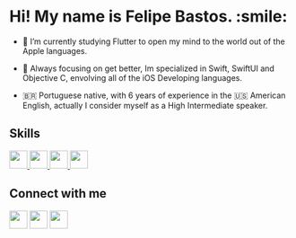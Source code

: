 
<h1> Hi! My name is Felipe Bastos. :smile: </h1><p align='center'>

- 🔭 I’m currently studying Flutter to open my mind to the world out of the Apple languages.
  
- 🚀 Always focusing on get better, Im specialized in Swift, SwiftUI and Objective C, envolving all of the iOS Developing languages.
  
- 🇧🇷 Portuguese native, with 6 years of experience in the 🇺🇸 American English, actually I consider myself as a High Intermediate speaker.

<h2> Skills </h2>
<a href= https://github.com/FelipeABastos?tab=repositories&q=&type=&language=swift&sort= > <img width ='32px' src ='https://raw.githubusercontent.com/rahulbanerjee26/githubAboutMeGenerator/main/icons/swift.svg'> </a>
<a href= https://github.com/FelipeABastos?tab=repositories&q=&type=&language=objectivec&sort= > <img width ='32px' src ='https://raw.githubusercontent.com/rahulbanerjee26/githubAboutMeGenerator/main/icons/objectivec.svg'> </a>
<a href= https://github.com/FelipeABastos?tab=repositories&q=&type=&language=firebase&sort= > <img width ='32px' src ='https://raw.githubusercontent.com/rahulbanerjee26/githubAboutMeGenerator/main/icons/firebase.svg'> </a>
<a href= https://github.com/FelipeABastos?tab=repositories&q=&type=&language=github&sort= > <img width ='32px' src ='https://raw.githubusercontent.com/rahulbanerjee26/githubAboutMeGenerator/main/icons/github.svg'> </a>

<h2> Connect with me </h2>
<a href = 'https://www.linkedin.com/in/https://www.linkedin.com/in/felipe-bastos-282b96171/'> <img width = '32px' align= 'center' src="https://raw.githubusercontent.com/rahulbanerjee26/githubAboutMeGenerator/main/icons/linked-in-alt.svg"/></a> 
<a href = 'https://www.twitter.com/FelipeABastos1'> <img width = '32px' align= 'center' src="https://raw.githubusercontent.com/rahulbanerjee26/githubAboutMeGenerator/main/icons/twitter.svg"/></a> 
<a href = 'https://www.github.com/FelipeABastos'> <img width = '32px' align= 'center' src="https://raw.githubusercontent.com/rahulbanerjee26/githubAboutMeGenerator/main/icons/github.svg"/></a> 
